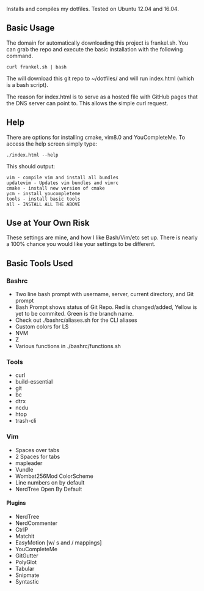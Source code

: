 Installs and compiles my dotfiles. Tested on Ubuntu 12.04 and 16.04.

## Basic Usage
The domain for automatically downloading this project is frankel.sh. You can 
grab the repo and execute the basic installation with the following command.

`curl frankel.sh | bash`

The will download this git repo to ~/dotfiles/ and will run index.html (which
is a bash script).

The reason for index.html is to serve as a hosted file with GitHub 
pages that the DNS server can point to.  This allows the simple curl
request.

## Help
There are options for installing cmake, vim8.0 and YouCompleteMe. To access the 
help screen simply type:

`./index.html --help`

This should output:
```
vim - compile vim and install all bundles
updatevim - Updates vim bundles and vimrc
cmake - install new version of cmake
ycm - install youcompleteme
tools - install basic tools
all - INSTALL ALL THE ABOVE
```

## Use at Your Own Risk
These settings are mine, and how I like Bash/Vim/etc set up. There is 
nearly a 100% chance you would like your settings to be different.

## Basic Tools Used
### Bashrc
  * Two line bash prompt with username, server, current directory, and Git prompt
  * Bash Prompt shows status of Git Repo. Red is changed/added, Yellow is yet
    to be commited.  Green is the branch name.
  * Check out ./bashrc/aliases.sh for the CLI aliases
  * Custom colors for LS
  * NVM
  * Z
  * Various functions in ./bashrc/functions.sh

### Tools
  * curl
  * build-essential
  * git
  * bc
  * dtrx
  * ncdu
  * htop
  * trash-cli

### Vim
  * Spaces over tabs 
  * 2 Spaces for tabs
  * <Space> mapleader
  * Vundle
  * Wombat256Mod ColorScheme
  * Line numbers on by default
  * NerdTree Open By Default

#### Plugins
  * NerdTree
  * NerdCommenter
  * CtrlP
  * Matchit
  * EasyMotion [w/ s and / mappings]
  * YouCompleteMe
  * GitGutter
  * PolyGlot
  * Tabular
  * Snipmate
  * Syntastic


